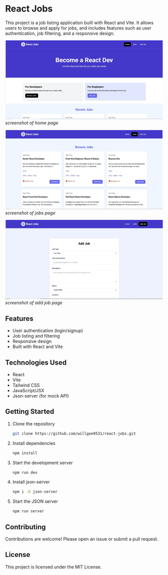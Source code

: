 # React Jobs

This project is a job listing application built with React and Vite. It allows users to browse and apply for jobs, and includes features such as user authentication, job filtering, and a responsive design.

![Home Page](src/assets/images/home_page.jpg)
_screenshot of home page_

![Jobs Page](src/assets/images/jobs_page.jpg)
_screenshot of jobs page_

![Add Job Page](src/assets/images/add_job_page.jpg)
_screenshot of add job page_

## Features

- User authentication (login/signup)
- Job listing and filtering
- Responsive design
- Built with React and Vite

## Technologies Used

- React
- Vite
- Tailwind CSS
- JavaScript/JSX
- Json-server (for mock API)

## Getting Started

1. Clone the repository
    ```bash
    git clone https://github.com/willgee9531/react-jobs.git
    ```
2. Install dependencies
   ```bash
   npm install
   ```
3. Start the development server
   ```bash
   npm run dev
   ```
4. Install json-server
   ```bash
   npm i -D json-server
   ```
5. Start the JSON server
   ```bash
   npm run server
   ```
   

## Contributing

Contributions are welcome! Please open an issue or submit a pull request.

## License

This project is licensed under the MIT License.